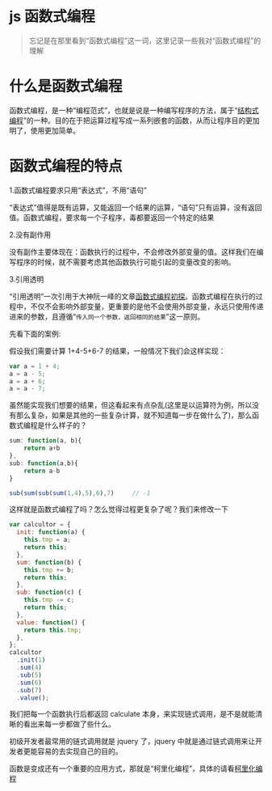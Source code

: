 # js 函数式编程

> 忘记是在那里看到“函数式编程”这一词，这里记录一些我对“函数式编程”的理解

# 什么是函数式编程

函数式编程，是一种“编程范式”，也就是说是一种编写程序的方法，属于“[结构式编程](https://en.wikipedia.org/wiki/Structured_programming)”的一种。目的在于把运算过程写成一系列嵌套的函数，从而让程序目的更加明了，使用更加简单。

# 函数式编程的特点

1.函数式编程要求只用“表达式”，不用“语句”

“表达式”值得是既有运算，又能返回一个结果的运算，“语句”只有运算，没有返回值。函数式编程，要求每一个子程序，毒都要返回一个特定的结果

2.没有副作用

没有副作主要体现在：函数执行的过程中，不会修改外部变量的值。这样我们在编写程序的时候，就不需要考虑其他函数执行可能引起的变量改变的影响。

3.引用透明

“引用透明”一次引用于大神阮一峰的文章[函数式编程初探](http://www.ruanyifeng.com/blog/2012/04/functional_programming.html)。函数式编程在执行的过程中，不仅不会影响外部变量，更重要的是他不会使用外部变量，永远只使用传递进来的参数，且遵循“`传入同一个参数，返回相同的结果`”这一原则。

先看下面的案例:

假设我们需要计算 1+4-5+6-7 的结果，一般情况下我们会这样实现：

```js
var a = 1 + 4;
a = a - 5;
a = a + 6;
a = a - 7;
```

虽然能实现我们想要的结果，但这看起来有点杂乱(这里是以运算符为例，所以没有那么复杂，如果是其他的一些复杂计算，就不知道每一步在做什么了)，那么函数式编程是什么样子的？

```js
sum: function(a, b){
    return a+b
},
sub: function(a,b){
    return a-b
}

sub(sum(sub(sum(1,4),5),6),7)     // -1
```

这样就是函数式编程了吗？怎么觉得过程更复杂了呢？我们来修改一下

```js
var calcultor = {
  init: function(a) {
    this.tmp = a;
    return this;
  },
  sum: function(b) {
    this.tmp += b;
    return this;
  },
  sub: function(c) {
    this.tmp -= c;
    return this;
  },
  value: function() {
    return this.tmp;
  },
};
calcultor
  .init(1)
  .sum(4)
  .sub(5)
  .sum(6)
  .sub(7)
  .value();
```

我们把每一个函数执行后都返回 calculate 本身，来实现链式调用，是不是就能清晰的看出来每一步都做了些什么。

初级开发者最常用的链式调用就是 jquery 了，jquery 中就是通过链式调用来让开发者更能容易的去实现自己的目的。

函数是变成还有一个重要的应用方式，那就是“柯里化编程”，具体的请看[柯里化编程](/#!/home/article/2017103015132239)
